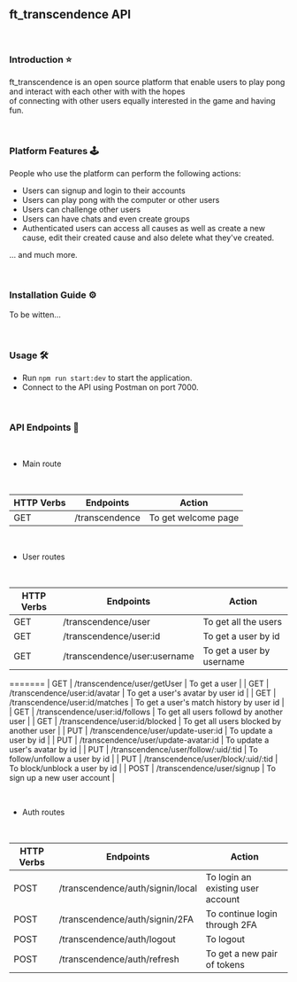 ## ft_transcendence API

<br>

### Introduction ⭐

ft_transcendence is an open source platform that enable users to play pong and interact with each other with with the hopes \
of connecting with other users equally interested in the game and having fun.

<br>

### Platform Features 🕹️

People who use the platform can perform the following actions:

- Users can signup and login to their accounts
- Users can play pong with the computer or other users
- Users can challenge other users
- Users can have chats and even create groups
- Authenticated users can access all causes as well as create a new cause, edit their created cause and also
  delete what they've created.

... and much more.

<br>

### Installation Guide ⚙️

To be witten...

<br>

### Usage 🛠️

- Run `npm run start:dev` to start the application.
- Connect to the API using Postman on port 7000.

<br>

### API Endpoints 🔗

<br>

- Main route

<br>

| HTTP Verbs | Endpoints      | Action              |
| ---------- | -------------- | ------------------- |
| GET        | /transcendence | To get welcome page |

<br>

- User routes

<br>

| HTTP Verbs | Endpoints                            | Action                                   |
| ---------- | ------------------------------------ | ---------------------------------------- |
| GET        | /transcendence/user                  | To get all the users                     |
| GET        | /transcendence/user:id               | To get a user by id                      |
| GET        | /transcendence/user:username         | To get a user by username                |
=======
| GET        | /transcendence/user/getUser          | To get a user                            |
| GET        | /transcendence/user:id/avatar        | To get a user's avatar by user id        |
| GET        | /transcendence/user:id/matches       | To get a user's match history by user id |
| GET        | /transcendence/user:id/follows       | To get all users followd by another user |
| GET        | /transcendence/user:id/blocked       | To get all users blocked by another user |
| PUT        | /transcendence/user/update-user:id   | To update a user by id                   |
| PUT        | /transcendence/user/update-avatar:id | To update a user's avatar by id          |
| PUT        | /transcendence/user/follow/:uid/:tid | To follow/unfollow a user by id          |
| PUT        | /transcendence/user/block/:uid/:tid  | To block/unblock a user by id            |
| POST       | /transcendence/user/signup           | To sign up a new user account            |

<br>

- Auth routes

<br>

| HTTP Verbs | Endpoints                        | Action                            |
| ---------- | -------------------------------- | --------------------------------- |
| POST       | /transcendence/auth/signin/local | To login an existing user account |
| POST       | /transcendence/auth/signin/2FA   | To continue login through 2FA     |
| POST       | /transcendence/auth/logout       | To logout                         |
| POST       | /transcendence/auth/refresh      | To get a new pair of tokens       |
